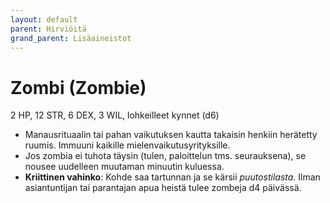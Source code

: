 ```yaml
---
layout: default
parent: Hirviöitä
grand_parent: Lisäaineistot
---
```


# Zombi (Zombie)

2 HP, 12 STR, 6 DEX, 3 WIL, lohkeilleet kynnet (d6)

- Manausrituaalin tai pahan vaikutuksen kautta takaisin henkiin herätetty ruumis. Immuuni kaikille mielenvaikutusyrityksille.
- Jos zombia ei tuhota täysin (tulen, paloittelun tms. seurauksena), se nousee uudelleen muutaman minuutin kuluessa.
- **Kriittinen vahinko**: Kohde saa tartunnan ja se kärsii _puutostilasta_. Ilman asiantuntijan tai parantajan apua heistä tulee zombeja d4 päivässä.
